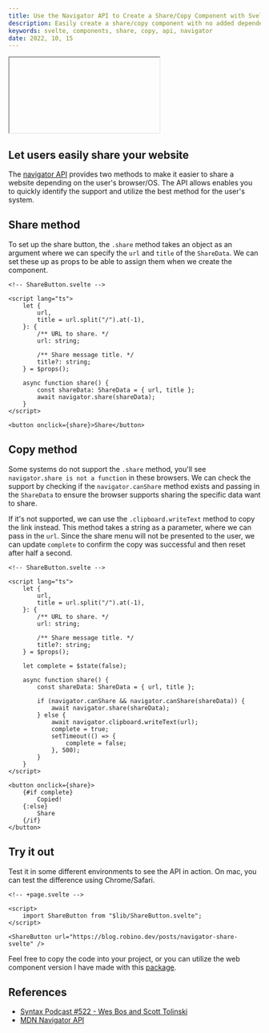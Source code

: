 ```yaml
---
title: Use the Navigator API to Create a Share/Copy Component with Svelte
description: Easily create a share/copy component with no added dependencies.
keywords: svelte, components, share, copy, api, navigator
date: 2022, 10, 15
---
```


<drab-youtube uid="INXigHmjp3U">
    <iframe data-content loading="lazy"></iframe>
</drab-youtube>

## Let users easily share your website

The [navigator API](https://developer.mozilla.org/en-US/docs/Web/API/Navigator/share) provides two methods to make it easier to share a website depending on the user's browser/OS. The API allows enables you to quickly identify the support and utilize the best method for the user's system.

## Share method

To set up the share button, the `.share` method takes an object as an argument where we can specify the `url` and `title` of the `ShareData`. We can set these up as props to be able to assign them when we create the component.

```svelte
<!-- ShareButton.svelte -->

<script lang="ts">
	let {
		url,
		title = url.split("/").at(-1),
	}: {
		/** URL to share. */
		url: string;

		/** Share message title. */
		title?: string;
	} = $props();

	async function share() {
		const shareData: ShareData = { url, title };
		await navigator.share(shareData);
	}
</script>

<button onclick={share}>Share</button>
```

## Copy method

Some systems do not support the `.share` method, you'll see `navigator.share is not a function` in these browsers. We can check the support by checking if the `navigator.canShare` method exists and passing in the `ShareData` to ensure the browser supports sharing the specific data want to share.

If it's not supported, we can use the `.clipboard.writeText` method to copy the link instead. This method takes a string as a parameter, where we can pass in the `url`. Since the share menu will not be presented to the user, we can update `complete` to confirm the copy was successful and then reset after half a second.

```svelte
<!-- ShareButton.svelte -->

<script lang="ts">
	let {
		url,
		title = url.split("/").at(-1),
	}: {
		/** URL to share. */
		url: string;

		/** Share message title. */
		title?: string;
	} = $props();

	let complete = $state(false);

	async function share() {
		const shareData: ShareData = { url, title };

		if (navigator.canShare && navigator.canShare(shareData)) {
			await navigator.share(shareData);
		} else {
			await navigator.clipboard.writeText(url);
			complete = true;
			setTimeout(() => {
				complete = false;
			}, 500);
		}
	}
</script>

<button onclick={share}>
	{#if complete}
		Copied!
	{:else}
		Share
	{/if}
</button>
```

## Try it out

Test it in some different environments to see the API in action. On mac, you can test the difference using Chrome/Safari.

```svelte
<!-- +page.svelte -->

<script>
	import ShareButton from "$lib/ShareButton.svelte";
</script>

<ShareButton url="https://blog.robino.dev/posts/navigator-share-svelte" />
```

Feel free to copy the code into your project, or you can utilize the web component version I have made with this [package](https://github.com/rossrobino/drab).

## References

- [Syntax Podcast #522 - Wes Bos and Scott Tolinski](https://syntax.fm/show/522/use-the-platform)
- [MDN Navigator API](https://developer.mozilla.org/en-US/docs/Web/API/Navigator/share)
